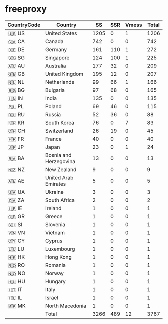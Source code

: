 # freeproxy

|CountryCode|Country|SS|SSR|Vmess|Total|
|  ----  | ----  |  ----  | ----  |  ----  | ----  |
|🇺🇸 US|United States|1205|0|1|1206|
|🇨🇦 CA|Canada|742|0|0|742|
|🇩🇪 DE|Germany|161|110|1|272|
|🇸🇬 SG|Singapore|124|100|1|225|
|🇦🇺 AU|Australia|177|32|0|209|
|🇬🇧 GB|United Kingdom|195|12|0|207|
|🇳🇱 NL|Netherlands|99|66|1|166|
|🇧🇬 BG|Bulgaria|97|68|0|165|
|🇮🇳 IN|India|135|0|0|135|
|🇵🇱 PL|Poland|69|46|0|115|
|🇷🇺 RU|Russia|52|36|0|88|
|🇰🇷 KR|South Korea|76|0|7|83|
|🇨🇭 CH|Switzerland|26|19|0|45|
|🇫🇷 FR|France|40|0|0|40|
|🇯🇵 JP|Japan|23|0|1|24|
|🇧🇦 BA|Bosnia and Herzegovina|13|0|0|13|
|🇳🇿 NZ|New Zealand|9|0|0|9|
|🇦🇪 AE|United Arab Emirates|5|0|0|5|
|🇺🇦 UA|Ukraine|3|0|0|3|
|🇿🇦 ZA|South Africa|2|0|0|2|
|🇮🇪 IE|Ireland|1|0|0|1|
|🇬🇷 GR|Greece|1|0|0|1|
|🇸🇮 SI|Slovenia|1|0|0|1|
|🇻🇳 VN|Vietnam|1|0|0|1|
|🇨🇾 CY|Cyprus|1|0|0|1|
|🇱🇺 LU|Luxembourg|1|0|0|1|
|🇭🇰 HK|Hong Kong|1|0|0|1|
|🇷🇴 RO|Romania|1|0|0|1|
|🇳🇴 NO|Norway|1|0|0|1|
|🇭🇺 HU|Hungary|1|0|0|1|
|🇮🇹 IT|Italy|1|0|0|1|
|🇮🇱 IL|Israel|1|0|0|1|
|🇲🇰 MK|North Macedonia|1|0|0|1|
||Total|3266|489|12|3767|
